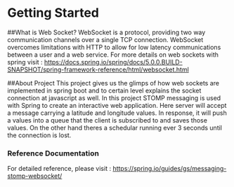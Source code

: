# Getting Started
##What is Web Socket?
WebSocket is a protocol, providing two way communication channels over a single TCP connection. WebSocket overcomes limitations with HTTP to allow for low latency communications between a user and a web service.
For more details on web sockets with spring visit : https://docs.spring.io/spring/docs/5.0.0.BUILD-SNAPSHOT/spring-framework-reference/html/websocket.html

##About Project
This project gives us the glimps of how web sockets are implemented in spring boot and to certain level explains the socket connection at javascript as well. In this project STOMP messaging is used with Spring to create an interactive web application.
Here server will accept a message carrying a latitude and longitude values. In response, it will push a values into a queue that the client is subscribed to and saves those values. On the other hand theres a schedular running ever 3 seconds until the connection is lost.
### Reference Documentation
For detailed reference, please visit : https://spring.io/guides/gs/messaging-stomp-websocket/


